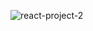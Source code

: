![react-project-2](https://github.com/ozlemdemirkiran/login-React.js/assets/80256818/ca8a0cc0-5c92-470a-b7c1-68703c23eb1a)
